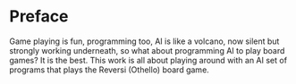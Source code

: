 Preface
=======
Game playing is fun, programming too, AI is like a volcano, now silent but strongly working underneath, so what about programming AI to play board games? It is the best.
This work is all about playing around with an AI set of programs that plays the Reversi (Othello) board game.